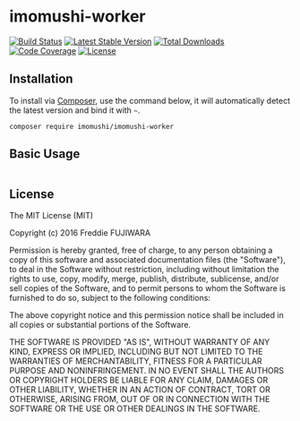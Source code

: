 imomushi-worker
===========

[![Build Status](https://travis-ci.org/imomushi/imomushi-worker.png)](https://travis-ci.org/imomushi/imomushi-worker)
[![Latest Stable Version](https://poser.pugx.org/imomushi/imomushi-worker/v/stable.png)](https://packagist.org/packages/imomushi/imomushi-worker)
[![Total Downloads](https://poser.pugx.org/imomushi/imomushi-worker/downloads.png)](https://packagist.org/packages/imomushi/imomushi-worker)
[![Code Coverage](https://scrutinizer-ci.com/g/imomushi/imomushi-worker/badges/coverage.png?b=master)](https://scrutinizer-ci.com/g/imomushi/imomushi-worker/?branch=master)
[![License](https://poser.pugx.org/imomushi/imomushi-worker/license.png)](https://packagist.org/packages/imomushi/imomushi-worker)


## Installation ##

To install via [Composer](http://getcomposer.org/), use the command below, it will automatically detect the latest version and bind it with `~`.

```
composer require imomushi/imomushi-worker
```

## Basic Usage ##

```php

```

## License ##

The MIT License (MIT)

Copyright (c) 2016 Freddie FUJIWARA

Permission is hereby granted, free of charge, to any person obtaining a copy
of this software and associated documentation files (the "Software"), to deal
in the Software without restriction, including without limitation the rights
to use, copy, modify, merge, publish, distribute, sublicense, and/or sell
copies of the Software, and to permit persons to whom the Software is
furnished to do so, subject to the following conditions:

The above copyright notice and this permission notice shall be included in all
copies or substantial portions of the Software.

THE SOFTWARE IS PROVIDED "AS IS", WITHOUT WARRANTY OF ANY KIND, EXPRESS OR
IMPLIED, INCLUDING BUT NOT LIMITED TO THE WARRANTIES OF MERCHANTABILITY,
FITNESS FOR A PARTICULAR PURPOSE AND NONINFRINGEMENT. IN NO EVENT SHALL THE
AUTHORS OR COPYRIGHT HOLDERS BE LIABLE FOR ANY CLAIM, DAMAGES OR OTHER
LIABILITY, WHETHER IN AN ACTION OF CONTRACT, TORT OR OTHERWISE, ARISING FROM,
OUT OF OR IN CONNECTION WITH THE SOFTWARE OR THE USE OR OTHER DEALINGS IN THE
SOFTWARE.
